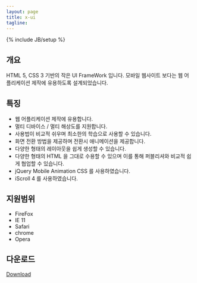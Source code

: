 ```yaml
---
layout: page
title: x-ui
tagline: 
---
```

{% include JB/setup %}

## 개요
HTML 5, CSS 3 기반의 작은 UI FrameWork 입니다. 모바일 웹사이트 보다는 웹 어플리케이션 제작에 유용하도록 설계되었습니다.


## 특징
+ 웹 어플리케이션 제작에 유용합니다.
+ 멀티 디바이스 / 멀티 해상도를 지원합니다.
+ 사용법이 비교적 쉬우며 최소한의 학습으로 사용할 수 있습니다.
+ 화면 전환 방법을 제공하며 전환시 애니메이션을 제공합니다.
+ 다양한 형태의 레이아웃을 쉽게 생성할 수 있습니다.
+ 다양한 형태의 HTML 을 그대로 수용할 수 있으며 이를 통해 퍼블리셔와 비교적 쉽게 협업할 수 있습니다.
+ jQuery Mobile Animation CSS 를 사용하였습니다.
+ iScroll 4 를 사용하였습니다.

## 지원범위
+ FireFox
+ IE 11
+ Safari
+ chrome
+ Opera

## 다운로드
<a class="btn btn-lg btn-primary" href="https://github.com/cryingnavi/x-ui/releases" role="button">Download</a>


<script>
  (function(i,s,o,g,r,a,m){i['GoogleAnalyticsObject']=r;i[r]=i[r]||function(){
  (i[r].q=i[r].q||[]).push(arguments)},i[r].l=1*new Date();a=s.createElement(o),
  m=s.getElementsByTagName(o)[0];a.async=1;a.src=g;m.parentNode.insertBefore(a,m)
  })(window,document,'script','//www.google-analytics.com/analytics.js','ga');

  ga('create', 'UA-47471253-1', 'cryingnavi.github.io');
  ga('send', 'pageview');

</script>

